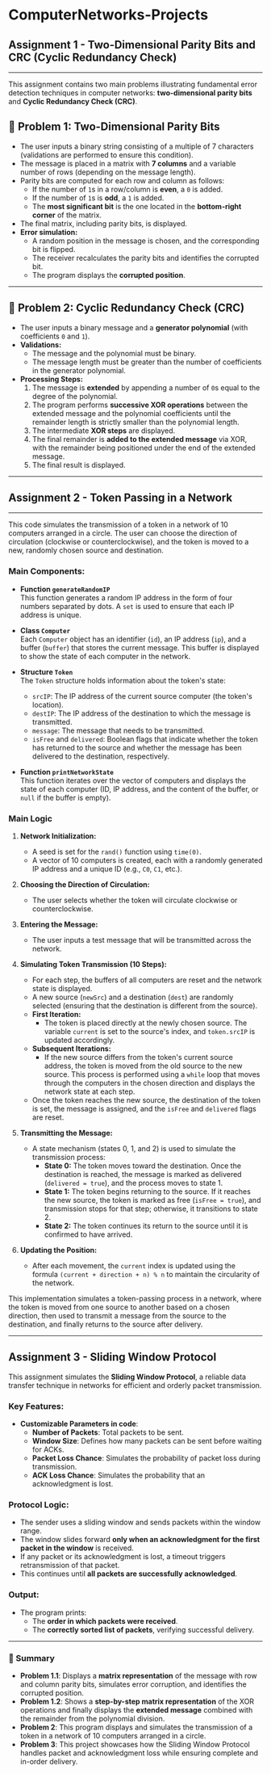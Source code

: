 # ComputerNetworks-Projects

## Assignment 1 - Two-Dimensional Parity Bits and CRC (Cyclic Redundancy Check)
---
This assignment contains two main problems illustrating fundamental error detection techniques in computer networks: **two-dimensional parity bits** and **Cyclic Redundancy Check (CRC)**.


## 🔹 Problem 1: Two-Dimensional Parity Bits

- The user inputs a binary string consisting of a multiple of 7 characters (validations are performed to ensure this condition).
- The message is placed in a matrix with **7 columns** and a variable number of rows (depending on the message length).
- Parity bits are computed for each row and column as follows:
  - If the number of `1`s in a row/column is **even**, a `0` is added.
  - If the number of `1`s is **odd**, a `1` is added.
  - The **most significant bit** is the one located in the **bottom-right corner** of the matrix.
- The final matrix, including parity bits, is displayed.
- **Error simulation:**  
  - A random position in the message is chosen, and the corresponding bit is flipped.
  - The receiver recalculates the parity bits and identifies the corrupted bit.
  - The program displays the **corrupted position**.

---

## 🔹 Problem 2: Cyclic Redundancy Check (CRC)

- The user inputs a binary message and a **generator polynomial** (with coefficients `0` and `1`).
- **Validations:**  
  - The message and the polynomial must be binary.
  - The message length must be greater than the number of coefficients in the generator polynomial.
- **Processing Steps:**  
  1. The message is **extended** by appending a number of `0`s equal to the degree of the polynomial.
  2. The program performs **successive XOR operations** between the extended message and the polynomial coefficients until the remainder length is strictly smaller than the polynomial length.
  3. The intermediate **XOR steps** are displayed.
  4. The final remainder is **added to the extended message** via XOR, with the remainder being positioned under the end of the extended message.
  5. The final result is displayed.

---

## Assignment 2 - Token Passing in a Network
---
This code simulates the transmission of a token in a network of 10 computers arranged in a circle. The user can choose the direction of circulation (clockwise or counterclockwise), and the token is moved to a new, randomly chosen source and destination.

### Main Components:

- **Function `generateRandomIP`**  
  This function generates a random IP address in the form of four numbers separated by dots. A `set` is used to ensure that each IP address is unique.

- **Class `Computer`**  
  Each `Computer` object has an identifier (`id`), an IP address (`ip`), and a buffer (`buffer`) that stores the current message. This buffer is displayed to show the state of each computer in the network.

- **Structure `Token`**  
  The `Token` structure holds information about the token's state:  
  - `srcIP`: The IP address of the current source computer (the token's location).  
  - `destIP`: The IP address of the destination to which the message is transmitted.  
  - `message`: The message that needs to be transmitted.  
  - `isFree` and `delivered`: Boolean flags that indicate whether the token has returned to the source and whether the message has been delivered to the destination, respectively.

- **Function `printNetworkState`**  
  This function iterates over the vector of computers and displays the state of each computer (ID, IP address, and the content of the buffer, or `null` if the buffer is empty).

### Main Logic

1. **Network Initialization:**  
   - A seed is set for the `rand()` function using `time(0)`.
   - A vector of 10 computers is created, each with a randomly generated IP address and a unique ID (e.g., `C0`, `C1`, etc.).

2. **Choosing the Direction of Circulation:**  
   - The user selects whether the token will circulate clockwise or counterclockwise.

3. **Entering the Message:**  
   - The user inputs a test message that will be transmitted across the network.

4. **Simulating Token Transmission (10 Steps):**  
   - For each step, the buffers of all computers are reset and the network state is displayed.
   - A new source (`newSrc`) and a destination (`dest`) are randomly selected (ensuring that the destination is different from the source).
   - **First Iteration:**  
     - The token is placed directly at the newly chosen source. The variable `current` is set to the source's index, and `token.srcIP` is updated accordingly.
   - **Subsequent Iterations:**  
     - If the new source differs from the token's current source address, the token is moved from the old source to the new source. This process is performed using a `while` loop that moves through the computers in the chosen direction and displays the network state at each step.
   - Once the token reaches the new source, the destination of the token is set, the message is assigned, and the `isFree` and `delivered` flags are reset.

5. **Transmitting the Message:**  
   - A state mechanism (states 0, 1, and 2) is used to simulate the transmission process:
     - **State 0:** The token moves toward the destination. Once the destination is reached, the message is marked as delivered (`delivered = true`), and the process moves to state 1.
     - **State 1:** The token begins returning to the source. If it reaches the new source, the token is marked as free (`isFree = true`), and transmission stops for that step; otherwise, it transitions to state 2.
     - **State 2:** The token continues its return to the source until it is confirmed to have arrived.
   
6. **Updating the Position:**  
   - After each movement, the `current` index is updated using the formula `(current + direction + n) % n` to maintain the circularity of the network.

This implementation simulates a token-passing process in a network, where the token is moved from one source to another based on a chosen direction, then used to transmit a message from the source to the destination, and finally returns to the source after delivery.

---

## Assignment 3 - Sliding Window Protocol

This assignment simulates the **Sliding Window Protocol**, a reliable data transfer technique in networks for efficient and orderly packet transmission.

### Key Features:

- **Customizable Parameters in code**:
  - **Number of Packets**: Total packets to be sent.
  - **Window Size**: Defines how many packets can be sent before waiting for ACKs.
  - **Packet Loss Chance**: Simulates the probability of packet loss during transmission.
  - **ACK Loss Chance**: Simulates the probability that an acknowledgment is lost.

### Protocol Logic:

- The sender uses a sliding window and sends packets within the window range.
- The window slides forward **only when an acknowledgment for the first packet in the window** is received.
- If any packet or its acknowledgment is lost, a timeout triggers retransmission of that packet.
- This continues until **all packets are successfully acknowledged**.

### Output:

- The program prints:
  - The **order in which packets were received**.
  - The **correctly sorted list of packets**, verifying successful delivery.
---
### 📌 Summary

- **Problem 1.1**: Displays a **matrix representation** of the message with row and column parity bits, simulates error corruption, and identifies the corrupted position.
- **Problem 1.2**: Shows a **step-by-step matrix representation** of the XOR operations and finally displays the **extended message** combined with the remainder from the polynomial division.
- **Problem 2**: This program displays and simulates the transmission of a token in a network of 10 computers arranged in a circle.
- **Problem 3**: This project showcases how the Sliding Window Protocol handles packet and acknowledgment loss while ensuring complete and in-order delivery.


